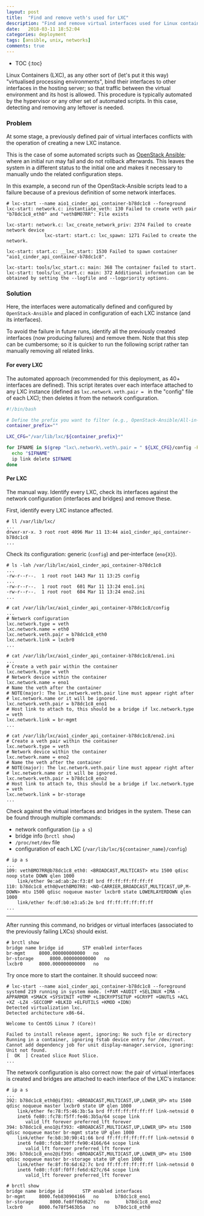 ```yaml
---
layout: post
title:  "Find and remove veth's used for LXC"
description: "Find and remove virtual interfaces used for Linux containers"
date:   2018-03-11 18:52:04
categories: deployment
tags: [ansible, unix, networks]
comments: true
---
```


* TOC
{:toc}

Linux Containers (LXC), as any other sort of (let's put it this way) "virtualised processing environments", bind their interfaces to other interfaces in the hosting server; so that traffic between the virtual environment and its host is allowed. This procedure is typically automated by the hypervisor or any other set of automated scripts. In this case, detecting and removing any leftover is needed.

<!--more-->

### Problem

At some stage, a previously defined pair of virtual interfaces conflicts with the operation of creating a new LXC instance.

This is the case of some automated scripts such as [OpenStack Ansible](https://github.com/openstack/openstack-ansible); where an initial run may fail and do not rollback afterwards. This leaves the system in a different status to the initial one and makes it necessary to manually undo the related configuration steps.

In this example, a second run of the OpenStack-Ansible scripts lead to a failure because of a previous definition of some network interfaces.

```
# lxc-start --name aio1_cinder_api_container-b78dc1c8 --foreground
lxc-start: network.c: instantiate_veth: 130 Failed to create veth pair "b78dc1c8_eth0" and "vethBMO7RR": File exists
                                                                                                                    lxc-start: network.c: lxc_create_network_priv: 2374 Failed to create network device
              lxc-start: start.c: lxc_spawn: 1271 Failed to create the network.
                                                                               lxc-start: start.c: __lxc_start: 1530 Failed to spawn container "aio1_cinder_api_container-b78dc1c8".
                                                                                                                                                                                    lxc-start: tools/lxc_start.c: main: 368 The container failed to start.
lxc-start: tools/lxc_start.c: main: 372 Additional information can be obtained by setting the --logfile and --logpriority options.
```

### Solution

Here, the interfaces were automatically defined and configured by `OpenStack-Ansible` and placed in configuration of each LXC instance (and its interfaces).

To avoid the failure in future runs, identify all the previously created interfaces (now producing failures) and remove them.
Note that this step can be cumbersome; so it is quicker to run the following script rather tan manually removing all related links.

#### For every LXC

The automated approach (recommended for this deployment, as 40+ interfaces are defined). This script iterates over each interface attached to any LXC instance (defined as `lxc.network.veth.pair = ` in the "config" file of each LXC); then deletes it from the network configuration.

```bash
#!/bin/bash

# Define the prefix you want to filter (e.g., OpenStack-Ansible/All-in-One uses "aio" as a prefix for every of its LXCs)
container_prefix=""

LXC_CFG="/var/lib/lxc/${container_prefix}*"

for IFNAME in $(grep "lxc\.network\.veth\.pair = " ${LXC_CFG}/config -R | awk 'match($0, /b(:?.*):lxc\.network\.veth\.pair = (.*)/) {print $3}'); do
  echo "$IFNAME"
  ip link delete $IFNAME
done
```

#### Per LXC

The manual way. Identify every LXC, check its interfaces against the network configuration (interfaces and bridges) and remove these.

First, identify every LXC instance affected.

```
# ll /var/lib/lxc/
...
drwxr-xr-x. 3 root root 4096 Mar 11 13:44 aio1_cinder_api_container-b78dc1c8
...
```

Check its configuration: generic (`config`) and per-interface (`eno{X}`).

```
# ls -lah /var/lib/lxc/aio1_cinder_api_container-b78dc1c8
...
-rw-r--r--.  1 root root 1443 Mar 11 13:25 config
...
-rw-r--r--.  1 root root  601 Mar 11 13:24 eno1.ini
-rw-r--r--.  1 root root  604 Mar 11 13:24 eno2.ini
...

# cat /var/lib/lxc/aio1_cinder_api_container-b78dc1c8/config
...
# Network configuration
lxc.network.type = veth
lxc.network.name = eth0
lxc.network.veth.pair = b78dc1c8_eth0
lxc.network.link = lxcbr0
...

# cat /var/lib/lxc/aio1_cinder_api_container-b78dc1c8/eno1.ini 
...
# Create a veth pair within the container
lxc.network.type = veth
# Network device within the container
lxc.network.name = eno1
# Name the veth after the container
# NOTE(major): The lxc.network.veth.pair line must appear right after
# lxc.network.name or it will be ignored.
lxc.network.veth.pair = b78dc1c8_eno1
# Host link to attach to, this should be a bridge if lxc.network.type = veth
lxc.network.link = br-mgmt
...

# cat /var/lib/lxc/aio1_cinder_api_container-b78dc1c8/eno2.ini 
# Create a veth pair within the container
lxc.network.type = veth
# Network device within the container
lxc.network.name = eno2
# Name the veth after the container
# NOTE(major): The lxc.network.veth.pair line must appear right after
# lxc.network.name or it will be ignored.
lxc.network.veth.pair = b78dc1c8_eno2
# Host link to attach to, this should be a bridge if lxc.network.type = veth
lxc.network.link = br-storage
...
```

Check against the virtual interfaces and bridges in the system. These can be found through multiple commands:

* network configuration (`ip a s`)
* bridge info (`brctl show`)
* `/proc/net/dev` file
* configuration of each LXC (`/var/lib/lxc/${container_name}/config`)

```
# ip a s
...
109: vethBMO7RR@b78dc1c8_eth0: <BROADCAST,MULTICAST> mtu 1500 qdisc noop state DOWN qlen 1000
    link/ether 9e:ad:ab:2e:f3:8f brd ff:ff:ff:ff:ff:ff
110: b78dc1c8_eth0@vethBMO7RR: <NO-CARRIER,BROADCAST,MULTICAST,UP,M-DOWN> mtu 1500 qdisc noqueue master lxcbr0 state LOWERLAYERDOWN qlen 1000
    link/ether fe:df:b0:e3:a5:2e brd ff:ff:ff:ff:ff:ff
...
```

---

After running this command, no bridges or virtual interfaces (associated to the previously failing LXCs) should exist.

```
# brctl show
bridge name	bridge id		STP enabled	interfaces
br-mgmt		8000.000000000000	no		
br-storage		8000.000000000000	no		
lxcbr0		8000.000000000000	no
```

Try once more to start the container. It should succeed now:

```
# lxc-start --name aio1_cinder_api_container-b78dc1c8 --foreground
systemd 219 running in system mode. (+PAM +AUDIT +SELINUX +IMA -APPARMOR +SMACK +SYSVINIT +UTMP +LIBCRYPTSETUP +GCRYPT +GNUTLS +ACL +XZ -LZ4 -SECCOMP +BLKID +ELFUTILS +KMOD +IDN)
Detected virtualization lxc.
Detected architecture x86-64.

Welcome to CentOS Linux 7 (Core)!

Failed to install release agent, ignoring: No such file or directory
Running in a container, ignoring fstab device entry for /dev/root.
Cannot add dependency job for unit display-manager.service, ignoring: Unit not found.
[  OK  ] Created slice Root Slice.
...
```

The network configuration is also correct now: the pair of virtual interfaces is created and bridges are attached to each interface of the LXC's instance:

```
# ip a s
...
392: b78dc1c8_eth0@if391: <BROADCAST,MULTICAST,UP,LOWER_UP> mtu 1500 qdisc noqueue master lxcbr0 state UP qlen 1000
    link/ether fe:78:f5:46:3b:5a brd ff:ff:ff:ff:ff:ff link-netnsid 0
    inet6 fe80::fc78:f5ff:fe46:3b5a/64 scope link 
       valid_lft forever preferred_lft forever
394: b78dc1c8_eno1@if393: <BROADCAST,MULTICAST,UP,LOWER_UP> mtu 1500 qdisc noqueue master br-mgmt state UP qlen 1000
    link/ether fe:b8:30:90:41:66 brd ff:ff:ff:ff:ff:ff link-netnsid 0
    inet6 fe80::fcb8:30ff:fe90:4166/64 scope link 
       valid_lft forever preferred_lft forever
396: b78dc1c8_eno2@if395: <BROADCAST,MULTICAST,UP,LOWER_UP> mtu 1500 qdisc noqueue master br-storage state UP qlen 1000
    link/ether fe:8f:f0:6d:62:7c brd ff:ff:ff:ff:ff:ff link-netnsid 0
    inet6 fe80::fc8f:f0ff:fe6d:627c/64 scope link 
       valid_lft forever preferred_lft forever

# brctl show
bridge name	bridge id		STP enabled	interfaces
br-mgmt		8000.feb830904166	no		b78dc1c8_eno1
br-storage		8000.fe8ff06d627c	no		b78dc1c8_eno2
lxcbr0		8000.fe78f5463b5a	no		b78dc1c8_eth0
```
